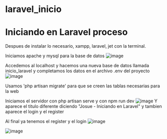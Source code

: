 # laravel_inicio

 <h1> Iniciando en Laravel proceso </h1>

 Despues de instalar lo necesario, xampp, laravel, jet con la terminal.


Iniciamos apache y mysql para la base de datos
![image](https://github.com/user-attachments/assets/9cec15f1-c0fc-4e89-87a1-8d73f2b7a1d5)


Accedemos al localhost y hacemos una nueva base de datos llamada inicio_laravel y completamos los datos en el archivo .env del proyecto
![image](https://github.com/user-attachments/assets/e93c246a-0540-4451-baf1-196407380e88)


Usamos 'php artisan migrate' para que se creen las tablas necesarias para la web


Iniciamos el servidor con php artisan serve y con npm run dev
![image](https://github.com/user-attachments/assets/96febbe3-5834-4b04-8c47-6d497bcc9d9a)
Y aparece el titulo diferente diciendo "Josue - Iniciando en Laravel" y tambien aparece el login y el register


 Al final ya tenemos el register y el login 
 ![image](https://github.com/user-attachments/assets/67d743ee-0b2f-40a2-b21a-da7d2dae79b9)

![image](https://github.com/user-attachments/assets/a0008db7-4453-43af-9df5-5514788035e1)
